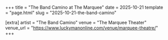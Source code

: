 +++
title = "The Band Camino at The Marquee"
date = 2025-10-21
template = "page.html"
slug = "2025-10-21-the-band-camino"

[extra]
artist = "The Band Camino"
venue = "The Marquee Theater"
venue_url = "https://www.luckymanonline.com/venue/marquee-theatre/"
+++
